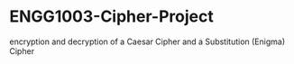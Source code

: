 # ENGG1003-Cipher-Project
encryption and decryption of a Caesar Cipher and a Substitution (Enigma) Cipher  
